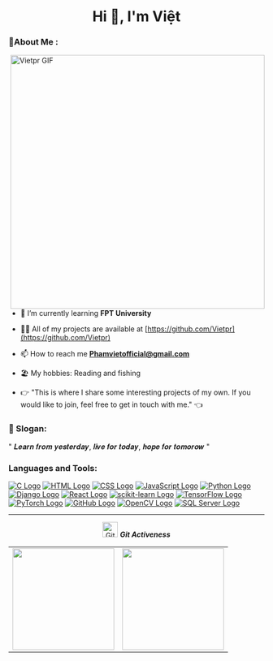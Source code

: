 <h1 align="center">Hi 👋, I'm Việt</h1>


### 💫About Me :

<img align="right" alt="Vietpr GIF" width="500" src="6e3641df4d4ff70e70554064ff9739a3.gif">

- 🌱 I’m currently learning **FPT University**

- 👨‍💻 All of my projects are available at [https://github.com/Vietpr](https://github.com/Vietpr)

- 📫 How to reach me **Phamvietofficial@gmail.com**

- 🏖 My hobbies: Reading and fishing
  
-  👉 "This is where I share some interesting projects of my own. If you would like to join, feel free to get in touch with me."  👈

### 💪 Slogan:
" 𝑳𝒆𝒂𝒓𝒏 𝒇𝒓𝒐𝒎 𝒚𝒆𝒔𝒕𝒆𝒓𝒅𝒂𝒚, 𝒍𝒊𝒗𝒆 𝒇𝒐𝒓 𝒕𝒐𝒅𝒂𝒚, 𝒉𝒐𝒑𝒆 𝒇𝒐𝒓 𝒕𝒐𝒎𝒐𝒓𝒐𝒘 "



<h3 align="left">Languages and Tools:</h3>

[![C Logo](https://img.shields.io/badge/C-00599C?style=for-the-badge&logo=c&logoColor=blue&color=333333)](https://en.wikipedia.org/wiki/C_(programming_language))
[![HTML Logo](https://img.shields.io/badge/HTML-E34F26?style=for-the-badge&logo=html5&logoColor=orange&color=333333)](https://developer.mozilla.org/en-US/docs/Web/HTML)
[![CSS Logo](https://img.shields.io/badge/CSS-1572B6?style=for-the-badge&logo=css3&logoColor=blue&color=333333)](https://developer.mozilla.org/en-US/docs/Web/CSS)
[![JavaScript Logo](https://img.shields.io/badge/JavaScript-F7DF1E?style=for-the-badge&logo=javascript&logoColor=Yellow&color=333333)](https://developer.mozilla.org/en-US/docs/Web/JavaScript)
[![Python Logo](https://img.shields.io/badge/Python-3776AB?style=for-the-badge&logo=python&logoColor=blue&color=333333)](https://www.python.org/)
[![Django Logo](https://img.shields.io/badge/Django-092E20?style=for-the-badge&logo=django&logoColor=green&color=333333)](https://www.djangoproject.com/)
[![React Logo](https://img.shields.io/badge/React-61DAFB?style=for-the-badge&logo=react&logoColor=lightblue&color=333333)](https://reactjs.org/)
[![scikit-learn Logo](https://img.shields.io/badge/scikit_learn-F7931E?style=for-the-badge&logo=scikit-learn&logoColor=blue&color=333333)](https://scikit-learn.org/)
[![TensorFlow Logo](https://img.shields.io/badge/TensorFlow-FF6F00?style=for-the-badge&logo=tensorflow&logoColor=orange&color=333333)](https://www.tensorflow.org/)
[![PyTorch Logo](https://img.shields.io/badge/PyTorch-EE4C2C?style=for-the-badge&logo=pytorch&logoColor=red&color=333333)](https://pytorch.org/)
[![GitHub Logo](https://img.shields.io/badge/GitHub-181717?style=for-the-badge&logo=github&logoColor=orange&color=333333)](https://github.com/)
[![OpenCV Logo](https://img.shields.io/badge/OpenCV-5C3EE8?style=for-the-badge&logo=opencv&logoColor=white&color=333333)](https://opencv.org/)
[![SQL Server Logo](https://img.shields.io/badge/SQL_Server-CC2927?style=for-the-badge&logo=microsoftsqlserver&logoColor=blue&color=333333)](https://www.microsoft.com/en-us/sql-server)







<hr>
<p align="center">
<img src="https://media.giphy.com/media/W5eoZHPpUx9sapR0eu/giphy.gif" width="30px" alt="Git"/>&nbsp;<i><b>Git Activeness</b></i></p>


<table cellpadding="0">
  <tr style="padding: 0">
    <!-- GitHub Stats Card -->  
    <td valign="top"><img height="200" src="https://github-readme-stats.vercel.app/api?username=Vietpr&show_icons=true&theme=radical#gh-dark-mode-only"/></td>
    <!-- GitHub Top Language Card -->
    <td valign="top"><img height="200" src="https://github-readme-stats.vercel.app/api/top-langs/?username=Vietpr&layout=compact&theme=radical&custom_title=Languages"/></td>
  </tr>
</table>







